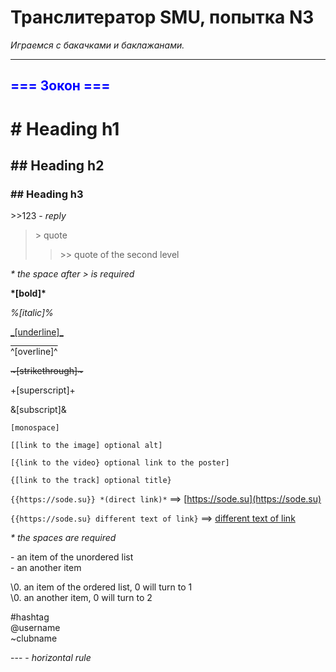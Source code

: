 # Транслитератор SMU, попытка N3
*Играемся с бакачками и баклажанами.*

***

<h2 style="color: blue;"> === Зокон === </h2>


# # Heading h1
## ## Heading h2
### ## Heading h3


\>\>123 - *reply*

> \> quote
>> \>\> quote of the second level

*\* the space after > is required*


**\*[bold]\***

*%[italic]%*

<span style="text-decoration: underline;">\_[underline]\_</span>

<span style="text-decoration: overline;">\^[overline]\^</span>

~~\~[strikethrough]\~~~

<span style="vertical-align: super;">\+[superscript]\+</span>

<span style="vertical-align: super;">\&[subscript]\&</span>

```[monospace]```


`[[link to the image] optional alt]`

`[{link to the video} optional link to the poster]`

`{[link to the track] optional title}`

`{{https://sode.su}} *(direct link)*` ==> [https://sode.su](https://sode.su)

`{{https://sode.su} different text of link}` ==> [different text of link](https://sode.su)

*\* the spaces are required*


\- an item of the unordered list  
\- an another item

\0. an item of the ordered list, 0 will turn to 1  
\0. an another item, 0 will turn to 2


\#hashtag  
@username  
\~clubname  


\-\-\- - *horizontal rule*
